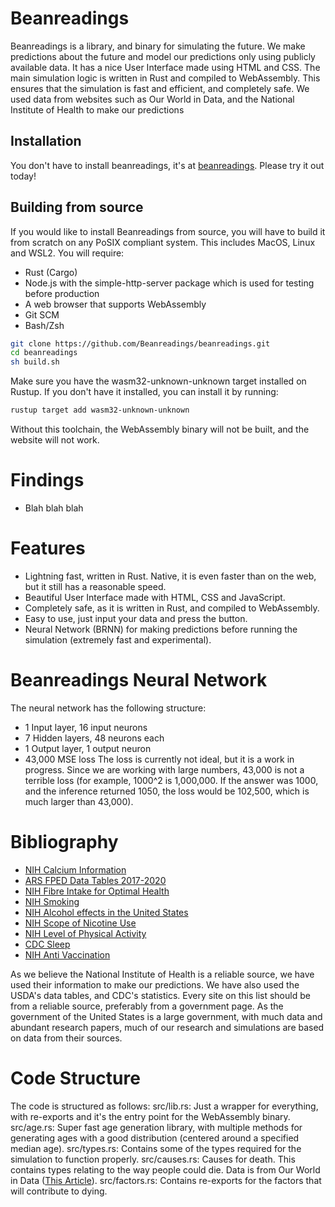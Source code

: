 # Beanreadings
Beanreadings is a library, and binary for simulating the future. We make predictions about the future and model our predictions only using publicly available data. It has a nice User Interface made using
HTML and CSS. The main simulation logic is written in Rust and compiled to WebAssembly. This ensures that the simulation is fast and efficient, and completely safe. We used data from websites such as
Our World in Data, and the National Institute of Health to make our predictions
## Installation
You don't have to install beanreadings, it's at [beanreadings](https://beanreadings.github.io). Please try it out today!
## Building from source
If you would like to install Beanreadings from source, you will have to build it from scratch on any PoSIX compliant system. This includes MacOS, Linux and WSL2.
You will require:
- Rust (Cargo)
- Node.js with the simple-http-server package which is used for testing before production
- A web browser that supports WebAssembly
- Git SCM
- Bash/Zsh
```bash
git clone https://github.com/Beanreadings/beanreadings.git
cd beanreadings
sh build.sh
```
Make sure you have the wasm32-unknown-unknown target installed on Rustup. If you don't have it installed, you can install it by running:
```bash
rustup target add wasm32-unknown-unknown
```
Without this toolchain, the WebAssembly binary will not be built, and the website will not work.
# Findings
- Blah blah blah
# Features
- Lightning fast, written in Rust. Native, it is even faster than on the web, but it still has a reasonable speed.
- Beautiful User Interface made with HTML, CSS and JavaScript.
- Completely safe, as it is written in Rust, and compiled to WebAssembly.
- Easy to use, just input your data and press the button.
- Neural Network (BRNN) for making predictions before running the simulation (extremely fast and experimental).
# Beanreadings Neural Network
The neural network has the following structure:
- 1 Input layer, 16 input neurons
- 7 Hidden layers, 48 neurons each
- 1 Output layer, 1 output neuron
- 43,000 MSE loss
The loss is currently not ideal, but it is a work in progress. Since we are working with large numbers, 43,000 is not a terrible loss (for example, 1000^2 is 1,000,000. If the answer was 1000, and the
inference returned 1050, the loss would be 102,500, which is much larger than 43,000).
# Bibliography
- [NIH Calcium Information](https://ods.od.nih.gov/factsheets/Calcium-HealthProfessional/)
- [ARS FPED Data Tables 2017-2020](https://www.ars.usda.gov/ARSUserFiles/80400530/pdf/fped/Table_1_FPED_GEN_1720.pdf)
- [NIH Fibre Intake for Optimal Health](https://www.ncbi.nlm.nih.gov/pmc/articles/PMC9298262/)
- [NIH Smoking](https://www.ncbi.nlm.nih.gov/books/NBK537066/)
- [NIH Alcohol effects in the United States](https://www.niaaa.nih.gov/alcohols-effects-health/alcohol-topics/alcohol-facts-and-statistics/alcohol-use-united-states-age-groups-and-demographic-characteristics#prevalence-of-past-month-drinking)
- [NIH Scope of Nicotine Use](https://nida.nih.gov/publications/research-reports/tobacco-nicotine-e-cigarettes/what-scope-tobacco-use-its-cost-to-society)
- [NIH Level of Physical Activity](https://pubmed.ncbi.nlm.nih.gov/31438909/)
- [CDC Sleep](https://www.cdc.gov/sleep/data-and-statistics/adults.html)
- [NIH Anti Vaccination](https://www.ncbi.nlm.nih.gov/pmc/articles/PMC9009899/)

As we believe the National Institute of Health is a reliable source, we have used their information to make our predictions. We have also used the USDA's data tables, and CDC's statistics. Every site on this list should be from a reliable source, preferably from a government page. As the government of the United States is a large government, with much data and abundant research papers, much of our research and simulations are based on data from their sources.
# Code Structure
The code is structured as follows:
src/lib.rs: Just a wrapper for everything, with re-exports and it's the entry point for the WebAssembly binary.
src/age.rs: Super fast age generation library, with multiple methods for generating ages with a good distribution (centered around a specified median age).
src/types.rs: Contains some of the types required for the simulation to function properly.
src/causes.rs: Causes for death. This contains types relating to the way people could die. Data is from Our World in Data ([This Article](https://ourworldindata.org/causes-of-death)).
src/factors.rs: Contains re-exports for the factors that will contribute to dying.
